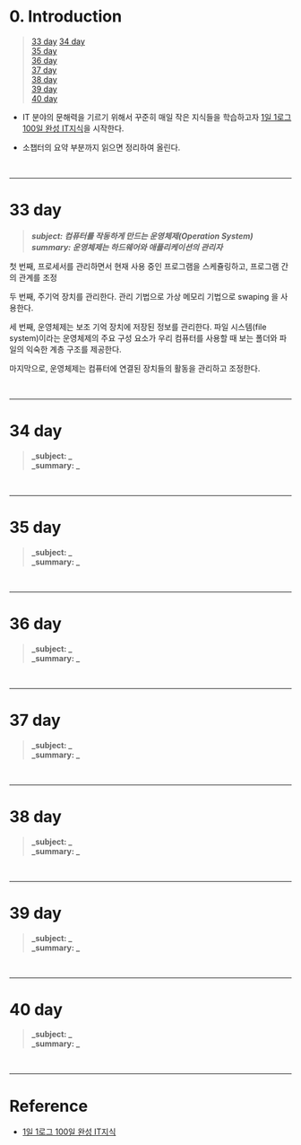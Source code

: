 # 0. Introduction

> [33 day](#33-day)
> [34 day](#34-day)  
> [35 day](#35-day)  
> [36 day](#36-day)  
> [37 day](#37-day)  
> [38 day](#38-day)  
> [39 day](#39-day)  
> [40 day](#40-day)  


- IT 분야의 문해력을 기르기 위해서 꾸준히 매일 작은 지식들을 학습하고자 [1일 1로그 100일 완성 IT지식](http://www.kyobobook.co.kr/product/detailViewKor.laf?ejkGb=KOR&mallGb=KOR&barcode=9788966263301&orderClick=LEa&Kc=)을 시작한다. 


- 소챕터의 요약 부분까지 읽으면 정리하여 올린다.

<br>

---
# 33 day

> **_subject: 컴퓨터를 작동하게 만드는 운영체제(Operation System)_**  
> **_summary: 운영체제는 하드웨어와 애플리케이션의 관리자_**

첫 번째, 프로세서를 관리하면서 현재 사용 중인 프로그램을 스케쥴링하고, 프로그램 간의 관계를 조정  

두 번째, 주기억 장치를 관리한다. 관리 기법으로 가상 메모리 기법으로 swaping 을 사용한다.  

세 번째, 운영체제는 보조 기억 장치에 저장된 정보를 관리한다. 파일 시스템(file system)이라는 운영체제의 주요 구성 요소가 우리 컴퓨터를 사용할 때 보는 폴더와 파일의 익숙한 계층 구조를 제공한다. 

마지막으로, 운영체제는 컴퓨터에 연결된 장치들의 활동을 관리하고 조정한다. 


<br>

---
# 34 day

> **_subject: _**  
> **_summary:  _**


<br>

---
# 35 day

> **_subject: _**  
> **_summary:  _**


<br>

---
# 36 day

> **_subject: _**  
> **_summary:  _**


<br>

---
# 37 day

> **_subject: _**  
> **_summary:  _**


<br>

---
# 38 day

> **_subject: _**  
> **_summary:  _**


<br>

---
# 39 day

> **_subject: _**  
> **_summary:  _**


<br>

---
# 40 day

> **_subject: _**  
> **_summary:  _**


<br>

---
# Reference

- [1일 1로그 100일 완성 IT지식](http://www.kyobobook.co.kr/product/detailViewKor.laf?ejkGb=KOR&mallGb=KOR&barcode=9788966263301&orderClick=LEa&Kc=) 